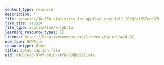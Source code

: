 ```yaml
---
content_type: resource
description: ''
file: /courses/18-650-statistics-for-applications-fall-2016/af087ecd970fbb16cbf898db07b11c4e_QXkOaifVfW4.srt
file_size: 113320
file_type: application/x-subrip
learning_resource_types: []
license: https://creativecommons.org/licenses/by-nc-sa/4.0/
ocw_type: OCWFile
resourcetype: Other
title: 3play caption file
uid: af087ecd-970f-bb16-cbf8-98db07b11c4e
---
```

